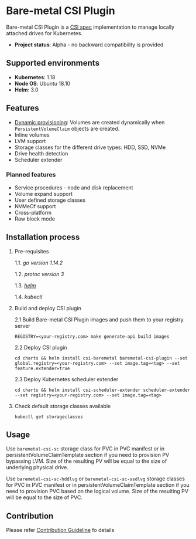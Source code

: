 Bare-metal CSI Plugin
=====================

Bare-metal CSI Plugin is a [CSI spec](https://github.com/container-storage-interface/spec) implementation to manage locally attached drives for Kubernetes.

- **Project status**: Alpha - no backward compatibility is provided   

Supported environments
----------------------
- **Kubernetes**: 1.18
- **Node OS**: Ubuntu 18.10  
- **Helm**: 3.0
  
Features
--------

- [Dynamic provisioning](https://kubernetes-csi.github.io/docs/external-provisioner.html): Volumes are created dynamically when `PersistentVolumeClaim` objects are created.
- Inline volumes
- LVM support
- Storage classes for the different drive types: HDD, SSD, NVMe
- Drive health detection
- Scheduler extender

### Planned features
- Service procedures - node and disk replacement
- Volume expand support
- User defined storage classes
- NVMeOf support
- Cross-platform
- Raw block mode

Installation process
---------------------

1. Pre-requisites
 
    1.1. *go version 1.14.2*
    
    1.2. *protoc version 3*
    
    1.3. [*helm*](https://helm.sh/docs/intro/install/)
    
    1.4. *kubectl*

2. Build and deploy CSI plugin
    
    2.1 Build Bare-metal CSI Plugin images and push them to your registry server
    
    ```REGISTRY=<your-registry.com> make generate-api build images```

    2.2 Deploy CSI plugin 
    
    ```cd charts && helm install csi-baremetal baremetal-csi-plugin --set global.registry=<your-registry.com> --set image.tag=<tag> --set feature.extender=true```
    
    2.3 Deploy Kubernetes scheduler extender 
        
    ```cd charts && helm install csi-scheduler-extender scheduler-extender --set registry=<your-registry.com> --set image.tag=<tag>```
    
3. Check default storage classes available

    ```kubectl get storageclasses```
    
Usage
------
 
Use `baremetal-csi-sc` storage class for PVC in PVC manifest or in persistentVolumeClaimTemplate section if you need to 
provision PV bypassing LVM. Size of the resulting PV will be equal to the size of underlying physical drive.

Use `baremetal-csi-sc-hddlvg` or `baremetal-csi-sc-ssdlvg` storage classes for PVC in PVC manifest or in 
persistentVolumeClaimTemplate section if you need to provision PVC based on the logical volume. Size of the resulting PV
will be equal to the size of PVC.

Contribution
------
Please refer [Contribution Guideline](https://github.com/dell/csi-baremetal/blob/master/docs/CONTRIBUTING.md) fo details
